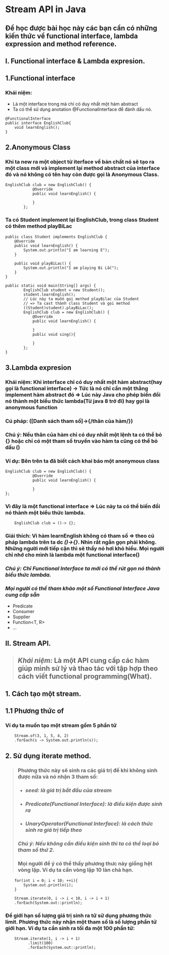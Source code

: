 # **Stream API in Java**
## **Để học được bài học này các bạn cần có những kiến thức về functional interface, lambda expression and method reference.**
## **I. Functional interface & Lambda expresion.**
## 1.Functional interface
### Khái niệm:
- Là một interface trong mà chỉ có duy nhất một hàm abstract
- Ta có thể sử dụng anotation @FunctionalInterface để đánh dấu nó.
```
@FunctionalInterface
public interface EnglishClub{
    void learnEnglish();
}
```
## 2.Anonymous Class
### Khi ta new ra một object từ iterface về bản chất nó sẽ tạo ra một class mới và implement lại method abstract của interface đó và nó không có tên hay còn được gọi là Anonymous Class.
```
EnglishClub club = new EnglishClub() {
            @Override
            public void learnEnglish() {

            }
        };
```
### Ta có Student implement lại EnglishClub, trong class Student có thêm method playBiLac
```
public class Student implements EnglishClub {
    @Override
    public void learnEnglish() {
        System.out.println("I am learning E");
    }

    public void playBiLac() {
        System.out.println("I am playing Bi Lắc");
    }
}
```
```
public static void main(String[] args) {
        EnglishClub student = new Student();
        student.learnEnglish();
        // Lúc này ta muốn gọi method playBilac của Student
        // => Ta cast thành class Student và gọi method
        ((Student)student).playBiLac();
        EnglishClub club = new EnglishClub() {
            @Override
            public void learnEnglish() {
                
            }
            public void sing(){

            }
        };
}
```
## 3.Lambda expresion
### Khái niệm: Khi interface chỉ có duy nhất một hàm abstract(hay gọi là functional interface) -> Tức là nó chỉ cần một thằng implement hàm abstract đó => Lúc này Java cho phép biến đổi nó thành một biểu thức lambda(Từ java 8 trở đi) hay gọi là anonymous function
### Cú pháp: ([Danh sách tham số]->{/**thân của hàm**/})
### Chú ý: Nếu thân của hàm chỉ có duy nhất một lệnh ta có thể bỏ {} hoặc chỉ có một tham số truyền vào hàm ta cũng có thể bỏ dấu ()
### Ví dụ: Bên trên ta đã biết cách khai báo một anonymous class
```
EnglishClub club = new EnglishClub() {
            @Override
            public void learnEnglish() {

            }
};
```
### Vì đây là một functional interface => Lúc này ta có thể biến đổi nó thành một biểu thức lambda.
```
    EnglishClub club = ()-> {};
```
### Giải thích: Vì hàm learnEnglish không có tham số => theo cú pháp lambda trên ta dc *()->{}*. Nhìn rất ngắn gọn phải không. Những người mới tiếp cận thì sẽ thấy nó hơi khó hiểu. Mọi người chỉ nhớ cho mình là lambda một functional interface()
### *Chú ý: Chỉ Functional Interface ta mới có thể rút gọn nó thành biểu thức lambda.*
### *Mọi người có thể tham khảo một số Functional Interface Java cung cấp sẵn*
- Predicate<T>
- Consumer<T>
- Supplier<T>
- Function<T, R>
- ...
## **II. Stream API.**
>## *Khái niệm:* Là một API cung cấp các hàm giúp mình sử lý và thao tác với tập hợp theo cách viết functional programming(What).
## 1. Cách tạo một stream.
## 1.1 Phương thức of
### Ví dụ ta muốn tạo một stream gồm 5 phần tử
```
    Stream.of(3, 1, 5, 4, 2)
    .forEach(s -> System.out.println(s));
```
## 2. Sử dụng iterate method.
>### Phương thức này sẽ sinh ra các giá trị đế khi không sinh được nữa và nó nhận 3 tham số:
> - ### *seed: là giá trị bắt đầu của stream*
> - ### *Predicate(Functional Interface): là điều kiện được sinh ra*
> - ### *UnaryOperator(Functional Interface): là cách thức sinh ra giá trị tiếp theo*
> ### *Chú ý: Nếu không cần điều kiện sinh thì ta có thể loại bỏ tham số thứ 2.*
> ### Mọi người để ý có thể thấy phương thưc này giống hệt vòng lặp. Ví dụ ta cần vòng lặp 10 làn chả hạn.
```
    for(int i = 0; i < 10; ++i){
        System.out.println(i);
    }
```
```
    Stream.iterate(0, i -> i < 10, i -> i + 1)
    .forEach(System.out::println);
```
### Để giới hạn số lượng giá trị sinh ra tử sử dụng phương thức limit. Phương thức này nhận một tham số là số lượng phần tử giới hạn. Ví dụ ta cần sinh ra tối đa một 100 phần tử:
```
    Stream.iterate(1, i -> i + 1)
          .limit(100)
          .forEach(System.out::println);
```


